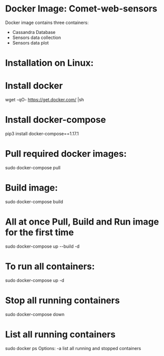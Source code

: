 # Docker Image: Comet-web-sensors
Docker image contains three containers:
 - Cassandra Database
 - Sensors data collection
 - Sensors data plot
 

# Installation on Linux:

# Install docker
wget -qO- https://get.docker.com/ |sh

# Install docker-compose
pip3 install docker-compose==1.17.1

# Pull required docker images:
sudo docker-compose pull

# Build image:
sudo docker-compose build

# All at once Pull, Build and Run image for the first time
sudo docker-compose up --build -d

# To run all containers:
sudo docker-compose up -d

# Stop all running containers
sudo docker-compose down

# List all running containers
sudo docker ps
Options: -a list all running and stopped containers

